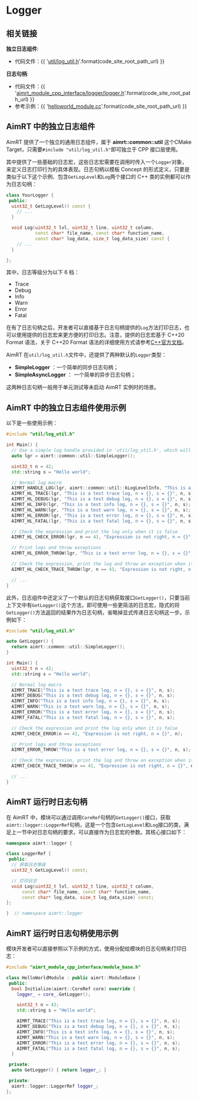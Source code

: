 # Logger

## 相关链接

**独立日志组件**:

- 代码文件：{{ '[util/log_util.h]({}/src/common/util/log_util.h)'.format(code_site_root_path_url) }}


**日志句柄**:

- 代码文件：{{ '[aimrt_module_cpp_interface/logger/logger.h]({}/src/interface/aimrt_module_cpp_interface/logger/logger.h)'.format(code_site_root_path_url) }}
- 参考示例：{{ '[helloworld_module.cc]({}/src/examples/cpp/helloworld/module/helloworld_module/helloworld_module.cc)'.format(code_site_root_path_url) }}


## AimRT 中的独立日志组件

AimRT 提供了一个独立的通用日志组件，属于 **aimrt::common::util** 这个CMake Target，只需要`#include "util/log_util.h"`即可独立于 CPP 接口层使用。

其中提供了一些基础的日志宏，这些日志宏需要在调用时传入一个`Logger`对象，来定义日志打印行为的具体表现。日志句柄以模板 Concept 的形式定义，只要是类似于以下这个示例、包含`GetLogLevel`和`Log`两个接口的 C++ 类的实例都可以作为日志句柄：

```cpp
class YourLogger {
 public:
  uint32_t GetLogLevel() const {
    // ...
  }

  void Log(uint32_t lvl, uint32_t line, uint32_t column,
           const char* file_name, const char* function_name,
           const char* log_data, size_t log_data_size) const {
    // ...
  }

};
```

其中，日志等级分为以下 6 档：
- Trace
- Debug
- Info
- Warn
- Error
- Fatal

在有了日志句柄之后，开发者可以直接基于日志句柄提供的`Log`方法打印日志，也可以使用提供的日志宏来更方便的打印日志。注意，提供的日志宏基于 C++20 Format 语法，关于 C++20 Format 语法的详细使用方式请参考[C++官方文档](https://en.cppreference.com/w/cpp/utility/format)。

AimRT 在`util/log_util.h`文件中，还提供了两种默认的`Logger`类型：
- **SimpleLogger** ：一个简单的同步日志句柄；
- **SimpleAsyncLogger** ： 一个简单的异步日志句柄；


这两种日志句柄一般用于单元测试等未启动 AimRT 实例时的场景。


## AimRT 中的独立日志组件使用示例

以下是一些使用示例：
```cpp
#include "util/log_util.h"

int Main() {
  // Use a simple log handle provided in 'util/log_util.h', which will synchronously print logs on the console
  auto lgr = aimrt::common::util::SimpleLogger();

  uint32_t n = 42;
  std::string s = "Hello world";

  // Normal log macro
  AIMRT_HANDLE_LOG(lgr, aimrt::common::util::kLogLevelInfo, "This is a test log, n = {}, s = {}", n, s);
  AIMRT_HL_TRACE(lgr, "This is a test trace log, n = {}, s = {}", n, s);
  AIMRT_HL_DEBUG(lgr, "This is a test debug log, n = {}, s = {}", n, s);
  AIMRT_HL_INFO(lgr, "This is a test info log, n = {}, s = {}", n, s);
  AIMRT_HL_WARN(lgr, "This is a test warn log, n = {}, s = {}", n, s);
  AIMRT_HL_ERROR(lgr, "This is a test error log, n = {}, s = {}", n, s);
  AIMRT_HL_FATAL(lgr, "This is a test fatal log, n = {}, s = {}", n, s);

  // Check the expression and print the log only when it is false
  AIMRT_HL_CHECK_ERROR(lgr, n == 41, "Expression is not right, n = {}", n);

  // Print logs and throw exceptions
  AIMRT_HL_ERROR_THROW(lgr, "This is a test error log, n = {}, s = {}", n, s);

  // Check the expression, print the log and throw an exception when it is false
  AIMRT_HL_CHECK_TRACE_THROW(lgr, n == 41, "Expression is not right, n = {}", n);

  // ...
}
```

此外，日志组件中还定义了一个默认的日志句柄获取接口`GetLogger()`，只要当前上下文中有`GetLogger()`这个方法，即可使用一些更简洁的日志宏，隐式的将`GetLogger()`方法返回的结果作为日志句柄，省略掉显式传递日志句柄这一步。示例如下：
```cpp
#include "util/log_util.h"

auto GetLogger() {
  return aimrt::common::util::SimpleLogger();
}

int Main() {
  uint32_t n = 42;
  std::string s = "Hello world";

  // Normal log macro
  AIMRT_TRACE("This is a test trace log, n = {}, s = {}", n, s);
  AIMRT_DEBUG("This is a test debug log, n = {}, s = {}", n, s);
  AIMRT_INFO("This is a test info log, n = {}, s = {}", n, s);
  AIMRT_WARN("This is a test warn log, n = {}, s = {}", n, s);
  AIMRT_ERROR("This is a test error log, n = {}, s = {}", n, s);
  AIMRT_FATAL("This is a test fatal log, n = {}, s = {}", n, s);

  // Check the expression and print the log only when it is false
  AIMRT_CHECK_ERROR(n == 41, "Expression is not right, n = {}", n);

  // Print logs and throw exceptions
  AIMRT_ERROR_THROW("This is a test error log, n = {}, s = {}", n, s);

  // Check the expression, print the log and throw an exception when it is false
  AIMRT_CHECK_TRACE_THROW(n == 41, "Expression is not right, n = {}", n);

  // ...
}
```

## AimRT 运行时日志句柄


在 AimRT 中，模块可以通过调用`CoreRef`句柄的`GetLogger()`接口，获取`aimrt::logger::LoggerRef`句柄，这是一个包含`GetLogLevel`和`Log`接口的类，满足上一节中对日志句柄的要求，可以直接作为日志宏的参数。其核心接口如下：
```cpp
namespace aimrt::logger {

class LoggerRef {
 public:
  // 获取日志等级
  uint32_t GetLogLevel() const;

  // 打印日志
  void Log(uint32_t lvl, uint32_t line, uint32_t column,
      const char* file_name, const char* function_name,
      const char* log_data, size_t log_data_size) const;
};

}  // namespace aimrt::logger
```

## AimRT 运行时日志句柄使用示例

模块开发者可以直接参照以下示例的方式，使用分配给模块的日志句柄来打印日志：
```cpp
#include "aimrt_module_cpp_interface/module_base.h"

class HelloWorldModule : public aimrt::ModuleBase {
 public:
  bool Initialize(aimrt::CoreRef core) override {
    logger_ = core_.GetLogger();

    uint32_t n = 42;
    std::string s = "Hello world";

    AIMRT_TRACE("This is a test trace log, n = {}, s = {}", n, s);
    AIMRT_DEBUG("This is a test debug log, n = {}, s = {}", n, s);
    AIMRT_INFO("This is a test info log, n = {}, s = {}", n, s);
    AIMRT_WARN("This is a test warn log, n = {}, s = {}", n, s);
    AIMRT_ERROR("This is a test error log, n = {}, s = {}", n, s);
    AIMRT_FATAL("This is a test fatal log, n = {}, s = {}", n, s);
  }

 private:
  auto GetLogger() { return logger_; }

 private:
  aimrt::logger::LoggerRef logger_;
};
```
